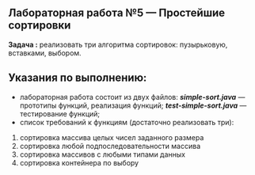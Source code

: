 ## Лабораторная работа №5 — Простейшие сортировки ##
**Задача :** реализовать три алгоритма сортировок: пузырьковую,
вставками, выбором.
## Указания по выполнению: ## 

- лабораторная работа состоит из двух файлов:
***simple-sort.java*** — прототипы функций, реализация функций;
***test-simple-sort.java*** — тестирование функций;
- список требований к функциям (достаточно реализовать три):
1) сортировка массива целых чисел заданного размера
2) сортировка любой подпоследовательности массива
3) сортировка массивов с любыми типами данных
4) сортировка контейнера по выбору 